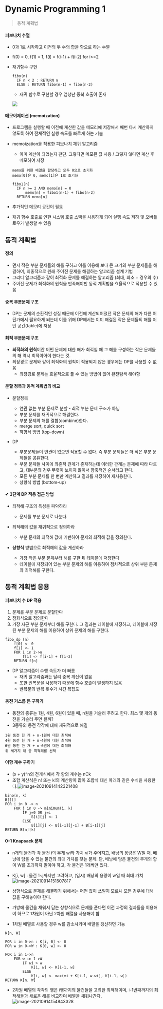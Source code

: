 # Dynamic Programming 1

> 동적 계획법



#### 피보나치 수열

- 0과 1로 시작하고 이전의 두 수의 합을 항으로 하는 수열

- f(0) = 0, f(1) = 1, f(i) = f(i-1) + f(i-2) for i>=2 

- 재귀함수 구현

  ```
  fibo(n)
  	IF n < 2 : RETURN n
  	ELSE : RETURN fibo(n-1) + fibo(n-2)
  ```

  - 재귀 함수로 구현할 경우 엄청난 중복 호출이 존재

  ![](algorithm.assets/image-20210914092618484.png)

#### 메모이제이션 (memoization)

- 프로그램을 실행할 때 이전에 계산한 값을 메모리에 저장해서 매번 다시 계산하지 않도록 하여 전체적인 실행 속도를 빠르게 하는 기술

- memoization을 적용한 피보나치 재귀 알고리즘

  - 이미 계산이 되었는지 판단. 그렇다면 메모된 값 사용 / 그렇지 않다면 계산 후 메모하여 저장

  ```
  memo를 위한 배열을 할당하고 모두 0으로 초기화
  memo[0]은 0, memo[1]은 1로 초기화
  
  fibo1(n)
  	IF n >= 2 AND memo[n] = 0
  		memo[n] = fibo1(n-1) + fibo(n-2)
  	RETURN memo[n]
  ```

- 추가적인 메모리 공간이 필요

- 재귀 함수 호출로 인한 시스템 호출 스택을 사용하게 되어 실행 속도 저하 및 오버플로우가 발생할 수 있음



## 동적 계획법

#### 정의

- 먼저 작은 부분 문제들의 해를 구하고 이를 이용해 보다 큰 크기의 부분 문제들을 해결하여, 최종적으로 원래 주어진 문제를 해결하는 알고리즘 설계 기법
- 그리디 알고리즘과 같이 최적화 문제를 해결하는 알고리즘 (최대, 최소 + 경우의 수)
- 주어진 문제가 최적화의 원칙을 만족해야만 동적 계획법을 효율적으로 적용할 수 있음



#### 중복 부분문제 구조

- DP는 문제의 순환적인 성질 때문에 이전에 계산되어졌던 작은 문제의 해가 다른 어딘가에서 필요하게 되는데 이를 위해 DP에서는 이미 해결된 작은 문제들의 해를 어떤 공간(table)에 저장



#### 최적 부분문제 구조

- **최적화의 원칙**이란 어떤 문제에 대한 해가 최적일 때 그 해를 구성하는 작은 문제들의 해 역시 최적이어야 한다는 것.
- 최장경로 문제와 같이 최적화의 원칙이 적용되지 않은 경우에는 DP를 사용할 수 없음
  - 최장경로 문제는 효율적으로 풀 수 있는 방법이 없어 완전탐색 해야함



#### 분할 정복과 동적 계획법의 비교

- 분할정복 
  - 연관 없는 부분 문제로 분할 - 최적 부분 문제 구조가 아님
  - 부분 문제를 재귀적으로 해결한다.
  - 부분 문제의 해를 결합(combine)한다.
  - merge sort, quick sort
  - 하향식 방법 (top-down)

- DP
  - 부분문제들이 연관이 없으면 적용할 수 없다. 즉 부분 문제들은 더 작은 부분 문제들을 공유한다. 
  - 부분 문제들 사이에 의존적 관계가 존재하는데 이러한 관계는 문제에 따라 다르고, 대부분의 경우 뚜렷이 보이지 않아서 함축적인 순서라고 한다.
  - 모든 부분 문제를 한 번만 계산하고 결과를 저장하여 재사용한다.
  - 상향식 방법 (bottom-up)



#### ✔ 3단계 DP 적용 접근 방법

- 최적해 구조의 특성을 파악하라
  - 문제를 부분 문제로 나눈다.

- 최적해의 값을 재귀적으로 정의하라
  - 부분 문제의 최적해 값에 기반하여 문제의 최적해 값을 정의한다.
- **상향식** 방법으로 최적해의 값을 계산하라
  - 가장 작은 부분 문제부터 해를 구한 뒤 테이블에 저장한다
  - 테이블에 저장되어 있는 부분 문제의 해를 이용하여 점차적으로 상위 부분 문제의 최적해를 구한다.



## 동적 계획법 응용

#### 피보나치 수 DP 적용

1. 문제를 부분 문제로 분할한다
2. 점화식으로 정의한다
3. 가장 자근 부분 문제부터 해를 구한다. 그 결과는 테이블에 저장하고, 테이블에 저장된 부분 문제의 해를 이용하여 상위 문제의 해를 구한다.

```
fibo_dp (n)
	f[0] <- 0
	f[1] <- 1
	FOR i in 2->n
		f[i] <- f[i-1] + f[i-2]
	RETURN f[n]
```

- DP 알고리즘이 수행 속도가 더 빠름
  - 재귀 알고리즘과는 달리 중복 계산이 없음
  - 또한 반복문을 사용하기 때문에 함수 호출이 발생하지 않음
  - 반복문의 반복 횟수가 시간 복잡도



#### 동전 거스름 돈 구하기

- 동전의 종류는 1원, 4원, 6원이 있을 때, n원을 거슬러 주려고 한다. 최소 몇 개의 동전을 거슬러 주면 될까?
- 3종류의 동전 각각에 대해 재귀적으로 해결

```
1원 동전 한 개 + n-1원에 대한 최적해
4원 동전 한 개 + n-4원에 대한 최적해
6원 동전 한 개 + n-6원에 대한 최적해
위 세가지 해 중 최적해를 선택
```



#### 이항 계수 구하기

- (x + y)^n의 전개식에서 각 항의 계수는 nCk
- 조합 계산식은 n! 또는 k!의 계산량이 많아 조합식 대신 아래와 같은 수식을 사용한다.![image-20210914142321408](algorithm.assets/image-20210914142321408.png)

```
bino(n, k)
B[][]
FOR i in 0 -> n
	FOR j in 0 -> minimum(i, k)
		IF j=0 OR j=i
			B[i][j] <- 1
		ELSE
			B[i][j] <- B[i-1][j-1] + B[i-1][j]
RETURN B[n][k]
```



#### 0-1 Knapsack 문제

- n개의 물건과 각 물건 i의 무게 wi와 가치 vi가 주어지고, 배낭의 용량은 W일 때, 배낭에 담을 수 있는 물건의
  최대 가치를 찾는 문제. 단, 배낭에 담은 물건의 무게의 합이 W를 초과하지 말아야 하고, 각 물건은 1개씩만 있다.
- K[i, w] : 물건 1~j까지만 고려하고, (임시) 배낭의 용량이 w일 때 최대 가치![image-20210914151507817](algorithm.assets/image-20210914151507817.png)

- 상향식으로 문제를 해결하기 위해서는 어떤 값이 쓰일지 모르니 모든 경우에 대해 값을 구해놓아야 한다.
- 가방에 물건을 채워서 담는 상향식으로 문제를 푼다면 이전 과정의 결과들을 이용해야 하므로 1차원이 아닌 2차원 배열을 사용해야 함
- 1차원 배열로 사용할 경우 w를 감소시키며 배열을 갱신하면 가능

```
K[n, W]

FOR i in 0->n : K[i, 0] <- 0
FOR w in 0->W : K[0, w] <- 0

FOR i in 1->n
	FOR w in 1->W
		IF wi > w
			K[i, w] <- K[i-1, w]
		ELSE
			K[i, w] <- max(vi + K[i-1, w-wi], K[i-1, w])
RETURN K[n, W]
```

- 2차원 배열의 각각의 행은 i행까지의 물건들을 고려한 최적해이며, i-1번째까지의 최적해들과 새로운 해를 비교하며 배열을 채워나간다.![image-20210914154843328](algorithm.assets/image-20210914154843328.png)

